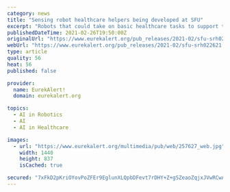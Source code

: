 ```yaml
---
category: news
title: "Sensing robot healthcare helpers being developed at SFU"
excerpt: "Robots that could take on basic healthcare tasks to support the work of doctors and nurses may be the way of the future. Who knows, maybe a medical robot can prescribe your medicine someday? That's the idea behind 3D structural-sensing robots being developed and tested at Simon Fraser University by Woo Soo Kim,"
publishedDateTime: 2021-02-26T19:50:00Z
originalUrl: "https://www.eurekalert.org/pub_releases/2021-02/sfu-srh022621.php"
webUrl: "https://www.eurekalert.org/pub_releases/2021-02/sfu-srh022621.php"
type: article
quality: 56
heat: 56
published: false

provider:
  name: EurekAlert!
  domain: eurekalert.org

topics:
  - AI in Robotics
  - AI
  - AI in Healthcare

images:
  - url: "https://www.eurekalert.org/multimedia/pub/web/257627_web.jpg"
    width: 1440
    height: 837
    isCached: true

secured: "7xFkD2pKriOYovPoZFEr9EglunXLQpbDFevt7rDHY+Z+gSZeaoZqjxJVwRCwAvNnUyVBkkd9nx7MgiGl2JqdPywcjwq/MkYDDsAZYAIW8O7bgAGUVC1ssQPmt7SEBajWDrLsxwpxdBJ3AXiewSUrAMLJtzQlCQ8YbNyddTeXQLSMuOyhtrbjA4ZaGM0JlNJu/bGajbCPPvhZpWkTi8JIpvl4iU9oHNNYzYI4eLZU1V0PdtIvTylFG+tCl42h9i4VnmT6BmBHbrD4hv6XHEAfasKREu7j/zEwej4Vi4QIoRp2m0ctHnFweGO19M7OR1gb6vMfxOu4nCvUQbd2eEKrJQR9oFME+BiiItMfuBpmIOE=;P2YSzYprBsBTKBqn0929pg=="
---
```


